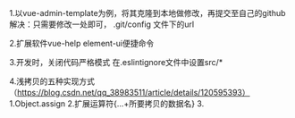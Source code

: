 1.以vue-admin-template为例，将其克隆到本地做修改，再提交至自己的github
  解决：只需要修改一处即可，     .git/config   文件下的url

2.扩展软件vue-help
  element-ui便捷命令

3.开发时，关闭代码严格模式
  在.eslintignore文件中设置src/*

4.浅拷贝的五种实现方式（https://blog.csdn.net/qq_38983511/article/details/120595393）
  1.Object.assign
  2.扩展运算符{...+所要拷贝的数据名}
  3.